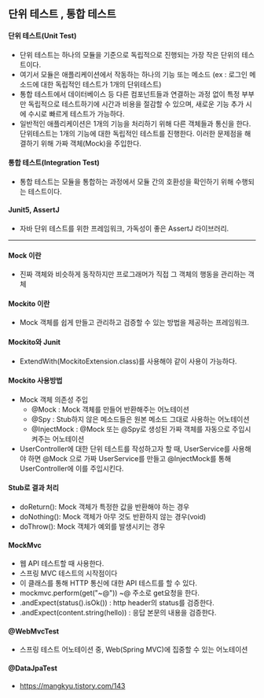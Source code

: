 ## 단위 테스트 , 통합 테스트

#### 단위 테스트(Unit Test)
- 단위 테스트는 하나의 모듈을 기준으로 독립적으로 진행되는 가장 작은 단위의 테스트이다.
- 여기서 모듈은 애플리케이션에서 작동하는 하나의 기능 또는 메소드 (ex : 로그인 메소드에 대한 독립적인 테스트가 1개의 단위테스트)
- 통합 테스트에서 데이터베이스 등 다른 컴포넌트들과 연결하는 과정 없이 특정 부부만 독립적으로 테스트하기에 
시간과 비용을 절감할 수 있으며, 새로운 기능 추가 시에 수시로 빠르게 테스트가 가능하다.
- 일반적인 애플리케이션은 1개의 기능을 처리하기 위해 다른 객체들과 통신을 한다. 단위테스트는 1개의 기능에 대한
독립적인 테스트를 진행한다. 이러한 문제점을 해결하기 위해 가짜 객체(Mock)을 주입한다.

#### 통합 테스트(Integration Test)
- 통합 테스트는 모듈을 통합하는 과정에서 모듈 간의 호환성을 확인하기 위해 수행되는 테스트이다.

#### Junit5, AssertJ
- 자바 단위 테스트를 위한 프레임워크, 가독성이 좋은 AssertJ 라이브러리.

---

#### Mock 이란 
- 진짜 객체와 비슷하게 동작하지만 프로그래머가 직접 그 객체의 행동을 관리하는 객체

#### Mockito 이란
- Mock 객체를 쉽게 만들고 관리하고 검증할 수 있는 방법을 제공하는 프레임워크.

#### Mockito와 Junit
- ExtendWith(MockitoExtension.class)를 사용해야 같이 사용이 가능하다.

#### Mockito 사용방법
- Mock 객체 의존성 주입
  - @Mock : Mock 객체를 만들어 반환해주는 어노테이션
  - @Spy : Stub하지 않은 메소드들은 원본 메소드 그대로 사용하는 어노테이션
  - @InjectMock : @Mock 또는 @Spy로 생성된 가짜 객체를 자동으로 주입시켜주는 어노테이션
- UserController에 대한 단위 테스트를 작성하고자 할 때, UserService를 사용해야 하면 
@Mock 으로 가짜 UserService를 만들고 @InjectMock를 통해 UserController에 이를 주입시킨다.

#### Stub로 결과 처리
- doReturn(): Mock 객체가 특정한 값을 반환해야 하는 경우
- doNothing(): Mock 객체가 아무 것도 반환하지 않는 경우(void)
- doThrow(): Mock 객체가 예외를 발생시키는 경우

#### MockMvc

- 웹 API 테스트할 때 사용한다.
- 스프링 MVC 테스트의 시작점이다
- 이 클래스를 통해 HTTP 통신에 대한 API 테스트를 할 수 있다.
- mockmvc.perform(get("~@")) ~@ 주소로 get요청을 한다.
- .andExpect(status().isOk()) : http header의 status를 검증한다.
- .andExpect(content.string(hello)) : 응답 본문의 내용을 검증한다.

#### @WebMvcTest

- 스프링 테스트 어노테이션 중, Web(Spring MVC)에 집중할 수 있는 어노테이션

#### @DataJpaTest

- https://mangkyu.tistory.com/143